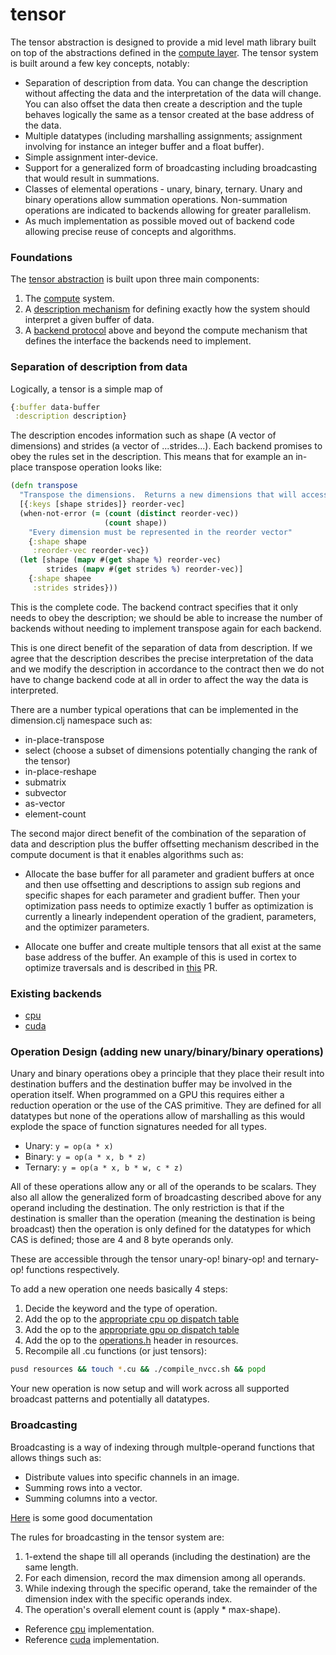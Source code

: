 # tensor

The tensor abstraction is designed to provide a mid level math library built on top of the abstractions 
defined in the [compute layer](compute.md).  The tensor system is built around a few key concepts, notably:
*  Separation of description from data.  You can change the description without affecting the data and the
interpretation of the data will change.  You can also offset the data then create a description and the tuple behaves
logically the same as a tensor created at the base address of the data.
*  Multiple datatypes (including marshalling assignments; assignment involving for instance an integer buffer and a float buffer).
*  Simple assignment inter-device.
*  Support for a generalized form of broadcasting including broadcasting that would result in summations.
*  Classes of elemental operations - unary, binary, ternary.  Unary and binary operations allow summation operations.  Non-summation operations
are indicated to backends allowing for greater parallelism.
*  As much implementation as possible moved out of backend code allowing precise reuse of concepts and algorithms.


### Foundations
The [tensor abstraction](../src/cortex/tensor.clj) is built upon three main components:
1.  The [compute](compute.md) system.
2.  A [description mechanism](../src/cortex/tensor/description) for defining exactly how the system should interpret a given buffer of data.
3.  A [backend protocol](../src/cortex/tensor/math.clj) above and beyond the compute mechanism that defines the interface the backends need to implement.



### Separation of description from data

Logically, a tensor is a simple map of
```clojure
{:buffer data-buffer
 :description description}
```

The description encodes information such as shape (A vector of dimensions) and strides (a vector of ...strides...).  Each backend promises to obey the
rules set in the description.  This means that for example an in-place transpose operation looks like:
```clojure
(defn transpose
  "Transpose the dimensions.  Returns a new dimensions that will access memory in a transposed order."
  [{:keys [shape strides]} reorder-vec]
  (when-not-error (= (count (distinct reorder-vec))
                     (count shape))
    "Every dimension must be represented in the reorder vector"
    {:shape shape
     :reorder-vec reorder-vec})
  (let [shape (mapv #(get shape %) reorder-vec)
        strides (mapv #(get strides %) reorder-vec)]
    {:shape shapee
     :strides strides}))
```

This is the complete code.  The backend contract specifies that it
only needs to obey the description; we should be able to increase the
number of backends without needing to implement transpose again for
each backend.


This is one direct benefit of the separation of data from description.
If we agree that the description describes the precise interpretation
of the data and we modify the description in accordance to the
contract then we do not have to change backend code at all in order to
affect the way the data is interpreted.


There are a number typical operations that can be implemented in the dimension.clj namespace such as:

* in-place-transpose
* select (choose a subset of dimensions potentially changing the rank of the tensor)
* in-place-reshape
* submatrix
* subvector
* as-vector
* element-count


The second major direct benefit of the combination of the separation
of data and description plus the buffer offsetting mechanism described
in the compute document is that it enables algorithms such as:

*  Allocate the base buffer for all parameter and gradient buffers at once and then
   use offsetting and descriptions to assign sub regions and specific
   shapes for each parameter and gradient buffer.  Then your optimization pass needs
   to optimize exactly 1 buffer as optimization is currently a
   linearly independent operation of the gradient, parameters, and the
   optimizer parameters.
   
*  Allocate one buffer and create multiple tensors that all exist at
   the same base address of the buffer.  An example of this is used in
   cortex to optimize traversals and is described in
   [this](https://github.com/thinktopic/cortex/pull/218) PR.
   
   
   
### Existing backends
* [cpu](../src/cortex/compute/cpu/tensor_math.clj)
* [cuda](../src/cortex/compute/cuda/tensor_math.clj)
   
   
### Operation Design (adding new unary/binary/binary operations)

Unary and binary operations obey a principle that they place their
result into destination buffers and the destination buffer may be
involved in the operation itself.  When programmed on a GPU this
requires either a reduction operation or the use of the CAS primitive.
They are defined for all datatypes but none of the operations allow of
marshalling as this would explode the space of function signatures
needed for all types.

* Unary:  `y = op(a * x)`
* Binary: `y = op(a * x, b * z)`
* Ternary: `y = op(a * x, b * w, c * z)`


All of these operations allow any or all of the operands to be
scalars.  They also all allow the generalized form of broadcasting
described above for any operand including the destination.  The only
restriction is that if the destination is smaller than the operation
(meaning the destination is being broadcast) then the operation is
only defined for the datatypes for which CAS is defined; those are 4
and 8 byte operands only.


These are accessible through the tensor unary-op! binary-op! and ternary-op! functions
respectively.


To add a new operation one needs basically 4 steps:
1.  Decide the keyword and the type of operation.
2.  Add the op to the [appropriate cpu op dispatch table](https://github.com/thinktopic/cortex/blob/master/src/cortex/compute/cpu/tensor_math.clj#L172)
3.  Add the op to the [appropriate gpu op dispatch table](https://github.com/thinktopic/cortex/blob/master/src/cortex/compute/cuda/tensor_math.clj#L57)
4.  Add the op to the [operations.h](../resources/operations.h) header in resources.
5.  Recompile all .cu functions (or just tensors):
```bash
pusd resources && touch *.cu && ./compile_nvcc.sh && popd
```

Your new operation is now setup and will work across all supported broadcast patterns and potentially all datatypes.


### Broadcasting

Broadcasting is a way of indexing through multple-operand functions that allows things such as:
*  Distribute values into specific channels in an image.
*  Summing rows into a vector. 
*  Summing columns into a vector.

[Here](https://docs.scipy.org/doc/numpy-1.13.0/user/basics.broadcasting.html) is some good documentation

The rules for broadcasting in the tensor system are:

1. 1-extend the shape till all operands (including the destination) are the same length.
2. For each dimension, record the max dimension among all operands.
3. While indexing through the specific operand, take the remainder of the dimension index with the specific operands index.
4. The operation's overall element count is (apply * max-shape).

* Reference [cpu](https://github.com/thinktopic/cortex/blob/master/src/cortex/tensor/dimensions.clj#L189) implementation.
* Reference [cuda](https://github.com/thinktopic/cortex/blob/master/resources/index_system.h) implementation.
